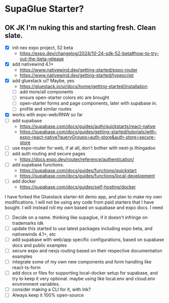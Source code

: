 # SupaGlue Starter?

## OK JK I'm nuking this and starting fresh. Clean slate.

- [x] init nex expo project, 52 beta
  - https://expo.dev/changelog/2024/10-24-sdk-52-beta#how-to-try-out-the-beta-release
- [x] add nativewind 4.1+
  - https://www.nativewind.dev/getting-started/expo-router
  - https://www.nativewind.dev/getting-started/typescript
- [x] add gluestack ui? Maybe, yes
  - https://gluestack.io/ui/docs/home/getting-started/installation
  - [ ] add more/all components
  - [ ] ensure open-starter colors etc are brought
  - [ ] open-starter forms and page components, later with supabase in.
  - [ ] profile and similar routes
- [x] works with expo-web/RNW so far
- [ ] add supabase
  - https://supabase.com/docs/guides/auth/quickstarts/react-native
  - https://supabase.com/docs/guides/getting-started/tutorials/with-expo-react-native?queryGroups=auth-store&auth-store=secure-store
- [ ] use expo-router for web, if at all, don't bother with next-js thingadoo
- [ ] add auth routing and secure pages
  - https://docs.expo.dev/router/reference/authentication/
- [ ] add supabase functions.
  - https://supabase.com/docs/guides/functions/quickstart
  - https://supabase.com/docs/guides/functions/local-development
- [ ] add docker
  - https://supabase.com/docs/guides/self-hosting/docker

I have forked the Gluestack starter-kit demo app, and plan to make my own modifications. I will not be using any code from paid starters that I have bought. I will instead roll my own based on supabase and expo docs. I need

- [ ] Decide on a name. thinking like supaglue, if it doesn't infringe on trademarks idk
- [ ] update this started to use latest packages including expo beta, and nativewinds 4.1+, etc
- [ ] add supabase with web/app specific configurations, based on supabase docs and public examples
- [ ] secure expo and nexjs routing based on their respective documentation examples
- [ ] integrate some of my own new components and form handling like react-ts-form
- [ ] add docs or files for supporting local-docker setup for supabase, and try to keep it very optional. maybe using like local.env and cloud.env environment variables.
- [ ] consider making a CLI for it, with Ink?
- [ ] Always keep it 100% open-source
